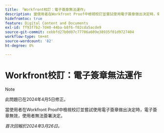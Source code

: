 ```yaml
---
title: 「Workfront校訂：電子簽章無法運作」
description: 當使用者在Workfront Proof中檢視校訂並嘗試使用電子簽章做出決定時，電子簽章無效，使用者無法簽署決定。
hidefromtoc: true
feature: Digital Content and Documents
exl-id: ff93f7b2-7d40-44ba-b8f6-f02cda5acde9
source-git-commit: cebbfd27b0d07c77706a609e38935f01d9727404
workflow-type: tm+mt
source-wordcount: '82'
ht-degree: 0%

---
```


# Workfront校訂：電子簽章無法運作

>[!NOTE]
>
>此問題已在2024年4月5日修正。

<!--wf. wfp-->

當使用者在Workfront Proof中檢視校訂並嘗試使用電子簽章做出決定時，電子簽章無效，使用者無法簽署決定。

_首次回報於2024年3月26日。_
